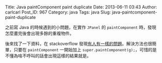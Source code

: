 Title: Java paintComponent paint duplicate
Date: 2013-06-11 03:43
Author: carlcarl
Post_ID: 967
Category: java
Tags: java
Slug: java-paintcomponent-paint-duplicate

之前寫 Java 的時候遇到的小問題，在實作 `JPanel` 的 `paintComponent`
時，發現怎麼畫完後會出現多餘的重複物件。

後來找了一下資料，在 stackoverflow
發現[有人有一樣的問題][]。解決方法也很簡單，只要在 `paintComponent`
一開始加上
`super.paintComponent(g);`，可惜的是不懂為啥不呼叫的話會出現這樣的結果就是。

  [有人有一樣的問題]: http://stackoverflow.com/questions/13773315/java-paintcomponent-paints-a-copy-of-the-top-gui-panel-for-no-apparent-reason

